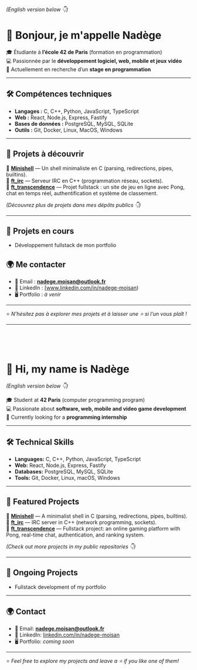 *(English version below 👇)*

# 👋 Bonjour, je m'appelle Nadège

🎓 Étudiante à **l’école 42 de Paris** (formation en programmation)  
💻 Passionnée par le **développement logiciel, web, mobile et jeux vidéo**  
🚀 Actuellement en recherche d’un **stage en programmation**  

---

## 🛠️ Compétences techniques

- **Langages :** C, C++, Python, JavaScript, TypeScript  
- **Web :** React, Node.js, Express, Fastify  
- **Bases de données :** PostgreSQL, MySQL, SQLite  
- **Outils :** Git, Docker, Linux, MacOS, Windows 

---

## 📂 Projets à découvrir

🔹 [**Minishell**](https://github.com/naddy22/minishell) — Un shell minimaliste en C (parsing, redirections, pipes, builtins).  
🔹 [**ft_irc**](https://github.com/naddy22/ft_irc) — Serveur IRC en C++ (programmation réseau, sockets).  
🔹 [**ft_transcendence**](https://github.com/naddy22/ft_transcendance) — Projet fullstack : un site de jeu en ligne avec Pong, chat en temps réel, authentification et système de classement.

*(Découvrez plus de projets dans mes dépôts publics 👇)*  

---

## 🔭 Projets en cours

- Développement fullstack de mon portfolio

## 🌍 Me contacter

- 📧 Email : **nadege.moisan@outlook.fr**  
- 💼 LinkedIn : [www.linkedin.com/in/nadege-moisan)  
- 🖥️ Portfolio : *à venir*

---

⭐️ *N’hésitez pas à explorer mes projets et à laisser une ⭐ si l’un vous plaît !*  



---

<br><br><br>

# 👋 Hi, my name is Nadège  

*(English version below 👇)*  

🎓 Student at **42 Paris** (computer programming program)  
💻 Passionate about **software, web, mobile and video game development**  
🚀 Currently looking for a **programming internship**  

---

## 🛠️ Technical Skills

- **Languages:** C, C++, Python, JavaScript, TypeScript  
- **Web:** React, Node.js, Express, Fastify  
- **Databases:** PostgreSQL, MySQL, SQLite  
- **Tools:** Git, Docker, Linux, macOS, Windows  

---

## 📂 Featured Projects

🔹 [**Minishell**](https://github.com/naddy22/minishell) — A minimalist shell in C (parsing, redirections, pipes, builtins).  
🔹 [**ft_irc**](https://github.com/naddy22/ft_irc) — IRC server in C++ (network programming, sockets).  
🔹 [**ft_transcendence**](https://github.com/naddy22/ft_transcendance) — Fullstack project: an online gaming platform with Pong, real-time chat, authentication, and ranking system.  

*(Check out more projects in my public repositories 👇)*  

---

## 🔭 Ongoing Projects

- Fullstack development of my portfolio  

---

## 🌍 Contact

- 📧 Email: **nadege.moisan@outlook.fr**  
- 💼 LinkedIn: [linkedin.com/in/nadege-moisan](https://www.linkedin.com/in/nadege-moisan)  
- 🖥️ Portfolio: *coming soon*  

---

⭐️ *Feel free to explore my projects and leave a ⭐ if you like one of them!*  



<!--
**Naddy22/Naddy22** is a ✨ _special_ ✨ repository because its `README.md` (this file) appears on your GitHub profile.

Here are some ideas to get you started:

- 🔭 I’m currently working on ...
- 🌱 I’m currently learning ...
- 👯 I’m looking to collaborate on ...
- 🤔 I’m looking for help with ...
- 💬 Ask me about ...
- 📫 How to reach me: ...
- 😄 Pronouns: ...
- ⚡ Fun fact: ...
-->

